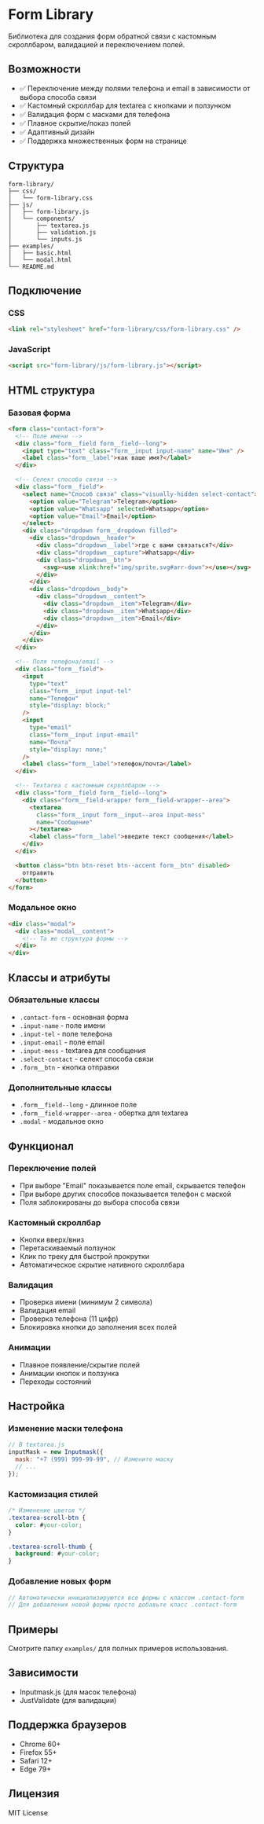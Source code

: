 # Form Library

Библиотека для создания форм обратной связи с кастомным скроллбаром, валидацией и переключением полей.

## Возможности

- ✅ Переключение между полями телефона и email в зависимости от выбора способа связи
- ✅ Кастомный скроллбар для textarea с кнопками и ползунком
- ✅ Валидация форм с масками для телефона
- ✅ Плавное скрытие/показ полей
- ✅ Адаптивный дизайн
- ✅ Поддержка множественных форм на странице

## Структура

```
form-library/
├── css/
│   └── form-library.css
├── js/
│   ├── form-library.js
│   └── components/
│       ├── textarea.js
│       ├── validation.js
│       └── inputs.js
├── examples/
│   ├── basic.html
│   └── modal.html
└── README.md
```

## Подключение

### CSS

```html
<link rel="stylesheet" href="form-library/css/form-library.css" />
```

### JavaScript

```html
<script src="form-library/js/form-library.js"></script>
```

## HTML структура

### Базовая форма

```html
<form class="contact-form">
  <!-- Поле имени -->
  <div class="form__field form__field--long">
    <input type="text" class="form__input input-name" name="Имя" />
    <label class="form__label">как ваше имя?</label>
  </div>

  <!-- Селект способа связи -->
  <div class="form__field">
    <select name="Способ связи" class="visually-hidden select-contact">
      <option value="Telegram">Telegram</option>
      <option value="Whatsapp" selected>Whatsapp</option>
      <option value="Email">Email</option>
    </select>
    <div class="dropdown form__dropdown filled">
      <div class="dropdown__header">
        <div class="dropdown__label">где с вами связаться?</div>
        <div class="dropdown__capture">Whatsapp</div>
        <div class="dropdown__btn">
          <svg><use xlink:href="img/sprite.svg#arr-down"></use></svg>
        </div>
      </div>
      <div class="dropdown__body">
        <div class="dropdown__content">
          <div class="dropdown__item">Telegram</div>
          <div class="dropdown__item">Whatsapp</div>
          <div class="dropdown__item">Email</div>
        </div>
      </div>
    </div>
  </div>

  <!-- Поля телефона/email -->
  <div class="form__field">
    <input
      type="text"
      class="form__input input-tel"
      name="Телефон"
      style="display: block;"
    />
    <input
      type="email"
      class="form__input input-email"
      name="Почта"
      style="display: none;"
    />
    <label class="form__label">телефон/почта</label>
  </div>

  <!-- Textarea с кастомным скроллбаром -->
  <div class="form__field form__field--long">
    <div class="form__field-wrapper form__field-wrapper--area">
      <textarea
        class="form__input form__input--area input-mess"
        name="Сообщение"
      ></textarea>
      <label class="form__label">введите текст сообщения</label>
    </div>
  </div>

  <button class="btn btn-reset btn--accent form__btn" disabled>
    отправить
  </button>
</form>
```

### Модальное окно

```html
<div class="modal">
  <div class="modal__content">
    <!-- Та же структура формы -->
  </div>
</div>
```

## Классы и атрибуты

### Обязательные классы

- `.contact-form` - основная форма
- `.input-name` - поле имени
- `.input-tel` - поле телефона
- `.input-email` - поле email
- `.input-mess` - textarea для сообщения
- `.select-contact` - селект способа связи
- `.form__btn` - кнопка отправки

### Дополнительные классы

- `.form__field--long` - длинное поле
- `.form__field-wrapper--area` - обертка для textarea
- `.modal` - модальное окно

## Функционал

### Переключение полей

- При выборе "Email" показывается поле email, скрывается телефон
- При выборе других способов показывается телефон с маской
- Поля заблокированы до выбора способа связи

### Кастомный скроллбар

- Кнопки вверх/вниз
- Перетаскиваемый ползунок
- Клик по треку для быстрой прокрутки
- Автоматическое скрытие нативного скроллбара

### Валидация

- Проверка имени (минимум 2 символа)
- Валидация email
- Проверка телефона (11 цифр)
- Блокировка кнопки до заполнения всех полей

### Анимации

- Плавное появление/скрытие полей
- Анимации кнопок и ползунка
- Переходы состояний

## Настройка

### Изменение маски телефона

```javascript
// В textarea.js
inputMask = new Inputmask({
  mask: "+7 (999) 999-99-99", // Измените маску
  // ...
});
```

### Кастомизация стилей

```css
/* Изменение цветов */
.textarea-scroll-btn {
  color: #your-color;
}

.textarea-scroll-thumb {
  background: #your-color;
}
```

### Добавление новых форм

```javascript
// Автоматически инициализируются все формы с классом .contact-form
// Для добавления новой формы просто добавьте класс .contact-form
```

## Примеры

Смотрите папку `examples/` для полных примеров использования.

## Зависимости

- Inputmask.js (для масок телефона)
- JustValidate (для валидации)

## Поддержка браузеров

- Chrome 60+
- Firefox 55+
- Safari 12+
- Edge 79+

## Лицензия

MIT License
